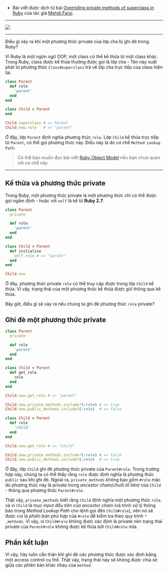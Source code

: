 - Bài viết được dịch từ bài [Overriding private methods of superclass in Ruby](https://medium.com/rubycademy/overriding-private-superclass-methods-in-ruby-82ee4789c8f2) của tác giả [Mehdi Farsi](https://medium.com/@farsi_mehdi).
-----

![](https://miro.medium.com/max/700/0*TjnlmxzSQNYnVeqB)

-----

Điều gì xảy ra khi một phương thức private của lớp cha bị ghi đè trong Ruby?

Vì Ruby là một ngôn ngữ OOP, một class có thể kế thừa từ một class khác. Trong Ruby, class được kế thừa thường được gọi là lớp cha - Tên này xuất phát từ phương thức `Class#superclass` trả về lớp cha trực tiếp của class hiện tại.

```ruby
class Parent
  def role
    'parent'
  end
end

class Child < Parent
end

Child.superclass # => Parent
Child.new.role   # => "parent"
```

Ở đây, lớp `Parent` định nghĩa phương thức `role`. Lớp `Child` kế thừa trực tiếp từ `Parent`, có thể gọi phương thức này. Điều này là do cơ chế `Method Lookup Path`.

> Có thể bạn muốn đọc bài viết [Ruby Object Model](https://medium.com/rubycademy/ruby-object-model-part-1-4d06fa486bec) nếu bạn chưa quen với cơ chế này

---

## Kế thừa và phương thức private
Trong Ruby, một phương thức private là một phương thức chỉ có thể được gọi ngầm định - hoặc với  `self` là kể từ **Ruby 2.7**.
```ruby
class Parent
  private

  def role
    'parent'
  end
end

class Child < Parent
  def initialize
    self.role # => "parent"
  end
end

Child.new
```
Ở đây, phương thức private `role` có thể truy cập được trong lớp `Child` kế thừa. Vì vậy, trạng thái của một phương thức kế thừa được giữ thông qua kế thừa.

Bây giờ, điều gì sẽ xảy ra nếu chúng ta ghi đè phương thức `role` private?


## Ghi đè một phương thức private
```ruby
class Parent
  private

  def role
    'parent'
  end
end

class Child < Parent
  def get_role
    role
  end
end

Child.new.get_role # => "parent"

Child.new.private_methods.include?(:role) # => true
Child.new.public_methods.include?(:role)  # => false

class Child < Parent
  def role
    'child'
  end
end

Child.new.get_role # => "child"

Child.new.private_methods.include?(:role) # => false
Child.new.public_methods.include?(:role)  # => true
```
Ở đây, lớp `Child` ghi đè phương thức private của `Parent#role`. Trong trường hợp này, chúng ta có thể thấy rằng `role` được định nghĩa là phương thức `public` sau khi ghi đè. Ngoài ra, `private_methods` không bao gồm `#role` mặc dù phương thức này là private trong *ancestor chain(chuỗi tổ tiên)* của `Child` - thông qua phương thức `Parent#role`.

Thật vậy, `private_methods` biết rằng `Child` định nghĩa một phương thức `role`. và vì `Child` là mục *input đầu tiên của ancestor chain* (và trình xử lý thông báo trong *Method Lookup Path* cho lệnh gọi đến `Child#role`), nên nó sẽ được coi là *phiên bản phù hợp* của `#role` để kiểm tra theo quy trình `* _methods`. Vì vậy, vì `Child#role` không được xác định là private nên trạng thái private của `Parent#role` không được kế thửa bởi `Child#role` nữa.

## Phần kết luận
Vì vậy, hãy luôn cẩn thận khi ghi đè các phương thức được xác định bằng một access control cụ thể. Thật vậy, trạng thái này sẽ không được chia sẻ giữa các phiên bản khác nhau của `method`.